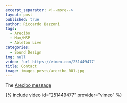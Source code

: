 ```yaml
---
excerpt_separator: <!--more-->
layout: post
published: true
author: Riccardo Bazzoni
tags:
  - Arecibo
  - Max/MSP
  - Ableton Live
categories:
  - Sound Design
img: null
video: 'url https://vimeo.com/251449477'
title: Contact
image: images_posts/arecibo_001.jpg
---
```





The [Arecibo message](https://en.wikipedia.org/wiki/Arecibo_message)



{% include video id="251449477" provider="vimeo" %}
